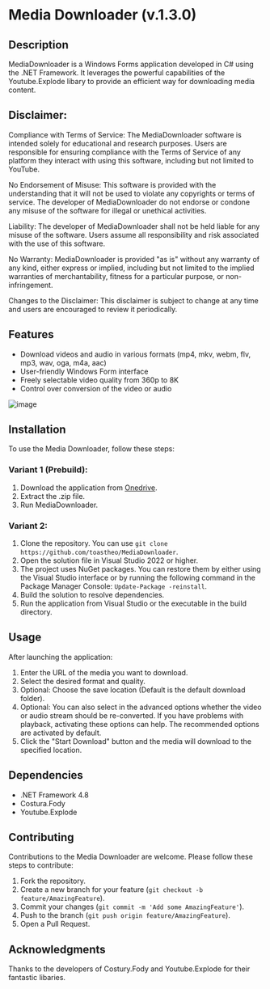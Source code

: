 # Media Downloader (v.1.3.0)

## Description

MediaDownloader is a Windows Forms application developed in C# using the .NET Framework. It leverages the powerful capabilities of the Youtube.Explode libary to provide an efficient way for downloading media content.

## Disclaimer:

Compliance with Terms of Service: The MediaDownloader software is intended solely for educational and research purposes. Users are responsible for ensuring compliance with the Terms of Service of any platform they interact with using this software, including but not limited to YouTube.

No Endorsement of Misuse: This software is provided with the understanding that it will not be used to violate any copyrights or terms of service. The developer of MediaDownloader do not endorse or condone any misuse of the software for illegal or unethical activities.

Liability: The developer of MediaDownloader shall not be held liable for any misuse of the software. Users assume all responsibility and risk associated with the use of this software.

No Warranty: MediaDownloader is provided "as is" without any warranty of any kind, either express or implied, including but not limited to the implied warranties of merchantability, fitness for a particular purpose, or non-infringement.

Changes to the Disclaimer: This disclaimer is subject to change at any time and users are encouraged to review it periodically.

## Features

- Download videos and audio in various formats (mp4, mkv, webm, flv, mp3, wav, oga, m4a, aac)
- User-friendly Windows Form interface
- Freely selectable video quality from 360p to 8K
- Control over conversion of the video or audio

![image](https://github.com/toastheo/MediaDownloader/assets/114708595/1a7dde28-7d9c-4f91-8825-18e960e99bb7)

##  Installation

To use the Media Downloader, follow these steps:

### Variant 1 (Prebuild):

1. Download the application from [Onedrive](https://1drv.ms/u/s!ArgwWHbVjXCmj6ZPER-n-JfY7KYxkA?e=zmfJyV "MediaDownloader Onedrive").
2. Extract the .zip file.
3. Run MediaDownloader.

### Variant 2:

1. Clone the repository. You can use `git clone https://github.com/toastheo/MediaDownloader`.
2. Open the solution file in Visual Studio 2022 or higher.
3. The project uses NuGet packages. You can restore them by either using the Visual Studio interface or by running the following command in the Package Manager Console: `Update-Package -reinstall`.
4. Build the solution to resolve dependencies.
5. Run the application from Visual Studio or the executable in the build directory.

## Usage

After launching the application:

1. Enter the URL of the media you want to download.
2. Select the desired format and quality.
3. Optional: Choose the save location (Default is the default download folder).
4. Optional: You can also select in the advanced options whether the video or audio stream should be re-converted. If you have problems with playback, activating these options can help. The recommended options are activated by default.
5. Click the "Start Download" button and the media will download to the specified location.

## Dependencies

- .NET Framework 4.8
- Costura.Fody
- Youtube.Explode

## Contributing

Contributions to the Media Downloader are welcome. Please follow these steps to contribute:

1. Fork the repository.
2. Create a new branch for your feature (`git checkout -b feature/AmazingFeature`).
3. Commit your changes (`git commit -m 'Add some AmazingFeature'`).
4. Push to the branch (`git push origin feature/AmazingFeature`).
5. Open a Pull Request.

## Acknowledgments
Thanks to the developers of Costury.Fody and Youtube.Explode for their fantastic libaries.
